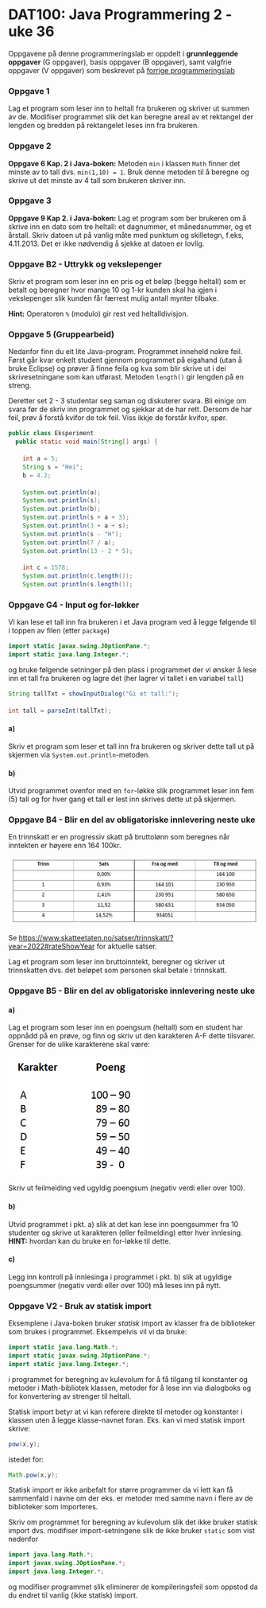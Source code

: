 # DAT100: Java Programmering 2 - uke 36

Oppgavene på denne programmeringslab er oppdelt i **grunnleggende oppgaver** (G oppgaver), basis oppgaver (B oppgaver), samt valgfrie oppgaver (V oppgaver) som beskrevet på [forrige programmeringslab](https://github.com/dat100hib/dat100public/blob/master/programmering/jplab1/JP1.md) 

### Oppgave 1

Lag et program som leser inn to heltall fra brukeren og skriver ut summen av de. Modifiser programmet slik det kan beregne areal av et rektangel der lengden og bredden på rektangelet leses inn fra brukeren.

### Oppgave 2

**Oppgave 6 Kap. 2 i Java-boken:** Metoden `min` i klassen `Math` finner det minste av to tall dvs. `min(1,10) = 1`. Bruk denne metoden til å beregne og skrive ut det minste av 4 tall som brukeren skriver inn. 

### Oppgave 3

**Oppgave 9 Kap 2. i Java-boken:** Lag et program som ber brukeren om å skrive inn en dato som tre heltall: et dagnummer, et månedsnummer, og et årstall. Skriv datoen ut på vanlig måte med punktum og skilletegn, f.eks, 4.11.2013. Det er ikke nødvendig å sjekke at datoen er lovlig.

### Oppgave B2 - Uttrykk og vekslepenger

Skriv et program som leser inn en pris og et beløp (begge heltall) som er betalt og beregner hvor mange 10 og 1-kr kunden skal ha igjen i vekslepenger slik kunden får færrest mulig antall mynter tilbake.

**Hint:** Operatoren `%` (modulo) gir rest ved heltalldivisjon.
### Oppgave 5 (Gruppearbeid)

Nedanfor finn du eit lite Java-program. Programmet inneheld nokre feil. Først går kvar enkelt student gjennom programmet på eigahand (utan å bruke Eclipse) og prøver å finne feila og kva som blir skrive ut i dei skrivesetningane som kan utførast. Metoden `length()` gir lengden på en streng.

Deretter set 2 - 3 studentar seg saman og diskuterer svara. Bli einige om svara før de skriv inn programmet og sjekkar at de har rett. Dersom de har feil, prøv å forstå kvifor de tok feil. Viss ikkje de forstår kvifor, spør.

```java
public class Eksperiment
  public static void main(String[] args) {

    int a = 5;
    String s = "Hei";
    b = 4.2;

    System.out.println(a);
    System.out.println(s);
    System.out.println(b);
    System.out.println(s + a + 3);
    System.out.println(3 + a + s);
    System.out.println(s - "H");
    System.out.println(7 / a);
    System.out.println(13 - 2 * 5);

    int c = 1578;
    System.out.println(c.length());
    System.out.println(s.length());
```


### Oppgave G4 - Input og for-løkker

Vi kan lese et tall inn fra brukeren i et Java program ved å legge følgende til i toppen av filen (etter `package`)

```java
import static javax.swing.JOptionPane.*;
import static java.lang.Integer.*;
```

og bruke følgende setninger på den plass i programmet der vi ønsker å lese inn et tall fra brukeren og lagre det (her lagrer vi tallet i en variabel `tall`)

```java
String tallTxt = showInputDialog("Gi et tall:");

int tall = parseInt(tallTxt);
```

#### a)

Skriv et program som leser et tall inn fra brukeren og skriver dette tall ut på skjermen via `System.out.println`-metoden.

#### b)

Utvid programmet ovenfor med en `for`-løkke slik programmet leser inn fem (5) tall og for hver gang et tall er lest inn skrives dette ut på skjermen.



### <a name="jp2b4"></a> Oppgave B4 - Blir en del av obligatoriske innlevering neste uke

En trinnskatt er en progressiv skatt på bruttolønn som beregnes når inntekten er
høyere enn 164 100kr.

![](assets/markdown-img-paste-20190821100958296.png)

Se https://www.skatteetaten.no/satser/trinnskatt/?year=2022#rateShowYear for aktuelle satser.

Lag et program som leser inn bruttoinntekt, beregner og skriver ut trinnskatten dvs. det beløpet som personen skal betale i trinnskatt.

### <a name="jp2b5"></a> Oppgave B5 - Blir en del av obligatoriske innlevering neste uke

#### a)

Lag et program som leser inn en poengsum (heltall) som en student har oppnådd på en prøve, og finn
og skriv ut den karakteren A-F dette tilsvarer. Grenser for de ulike karakterene skal være:

![](assets/markdown-img-paste-20190821101128267.png)

Skriv ut feilmelding ved ugyldig poengsum (negativ verdi eller over 100).

#### b)

Utvid programmet i pkt. a) slik at det kan lese inn poengsummer fra 10 studenter og skrive ut karakteren (eller feilmelding) etter hver innlesing. **HINT:** hvordan kan du bruke en for-løkke til dette.

#### c)

Legg inn kontroll på innlesinga i programmet i pkt. b) slik at ugyldige poengsummer (negativ verdi eller over 100) må leses inn på nytt.



### Oppgave V2 - Bruk av statisk import

Eksemplene i Java-boken bruker *statisk* import av klasser fra de biblioteker som brukes i programmet. Eksempelvis vil vi da bruke:


```java
import static java.lang.Math.*;
import static javax.swing.JOptionPane.*;
import static java.lang.Integer.*;
```

i programmet for beregning av kulevolum for å få tilgang til konstanter og metoder i Math-bibliotek klassen, metoder for å lese inn via dialogboks og for konvertering av strenger til heltall.

Statisk import betyr at vi kan referere direkte til metoder og konstanter i klassen uten å legge klasse-navnet foran. Eks. kan vi med statisk import skrive:

```java
pow(x,y);
```

istedet for:

```java
Math.pow(x,y);
```

Statisk import er ikke anbefalt for større programmer da vi lett kan få sammenfald i navne om der eks. er metoder med samme navn i flere av de biblioteker som importeres.

Skriv om programmet for beregning av kulevolum slik det ikke bruker statisk import dvs. modifiser import-setningene slik de ikke bruker `static` som vist nedenfor

```java
import java.lang.Math.*;
import javax.swing.JOptionPane.*;
import java.lang.Integer.*;
```

og modifiser programmet slik eliminerer de kompileringsfeil som oppstod da du endret til vanlig (ikke statisk) import.
